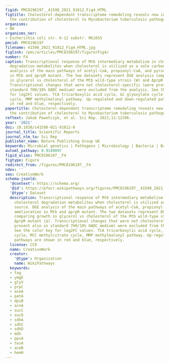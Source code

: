 ```yaml
---
figid: PMC8196197__41598_2021_91812_Fig4_HTML
figtitle: Cholesterol-dependent transcriptome remodeling reveals new insight into
  the contribution of cholesterol to Mycobacterium tuberculosis pathogenesis
organisms:
- NA
organisms_ner:
- Escherichia coli str. K-12 substr. MG1655
pmcid: PMC8196197
filename: 41598_2021_91812_Fig4_HTML.jpg
figlink: /pmc/articles/PMC8196197/figure/Fig4/
number: F4
caption: Transcriptional response of Mtb intermediary metabolism in channeling cholesterol
  degradation metabolites when cholesterol is utilized as a sole carbon source. DGE
  analysis of the main pathways of acetyl-CoA, propionyl-CoA, and pyruvate amelioration
  in Mtb and ∆prpR mutant. The two datasets represent DGE analysis comparing growth
  in glycerol vs cholesterol of the Mtb wild-type strain (W) and ΔprpR mutant (∆).
  Transcriptional changes that were not cholesterol-specific (were present also in
  standard 7H9/10% OADC medium) were excluded from the analysis. See the color key
  for log2FC values. TCA tricarboxylic acid cycle, GC glyoxylate cycle, MCC methylcitrate
  cycle, MMP methylmalonyl pathway. Up-regulated and down-regulated pathways are shown
  in red and blue, respectively.
papertitle: Cholesterol-dependent transcriptome remodeling reveals new insight into
  the contribution of cholesterol to Mycobacterium tuberculosis pathogenesis.
reftext: Jakub Pawełczyk, et al. Sci Rep. 2021;11:12396.
year: '2021'
doi: 10.1038/s41598-021-91812-0
journal_title: Scientific Reports
journal_nlm_ta: Sci Rep
publisher_name: Nature Publishing Group UK
keywords: Microbial genetics | Pathogens | Microbiology | Bacteria | Bacterial pathogenesis
automl_pathway: 0.9149097
figid_alias: PMC8196197__F4
figtype: Figure
redirect_from: /figures/PMC8196197__F4
ndex: ''
seo: CreativeWork
schema-jsonld:
  '@context': https://schema.org/
  '@id': https://pfocr.wikipathways.org/figures/PMC8196197__41598_2021_91812_Fig4_HTML.html
  '@type': Dataset
  description: Transcriptional response of Mtb intermediary metabolism in channeling
    cholesterol degradation metabolites when cholesterol is utilized as a sole carbon
    source. DGE analysis of the main pathways of acetyl-CoA, propionyl-CoA, and pyruvate
    amelioration in Mtb and ∆prpR mutant. The two datasets represent DGE analysis
    comparing growth in glycerol vs cholesterol of the Mtb wild-type strain (W) and
    ΔprpR mutant (∆). Transcriptional changes that were not cholesterol-specific (were
    present also in standard 7H9/10% OADC medium) were excluded from the analysis.
    See the color key for log2FC values. TCA tricarboxylic acid cycle, GC glyoxylate
    cycle, MCC methylcitrate cycle, MMP methylmalonyl pathway. Up-regulated and down-regulated
    pathways are shown in red and blue, respectively.
  license: CC0
  name: CreativeWork
  creator:
    '@type': Organization
    name: WikiPathways
  keywords:
  - tag
  - ymgE
  - glyV
  - prpC
  - aceA
  - patA
  - dpiB
  - acnA
  - sucC
  - sucD
  - sdhA
  - sdhC
  - sdhD
  - mdh
  - ppsA
  - tesA
  - aceB
  - hemH
---
```

